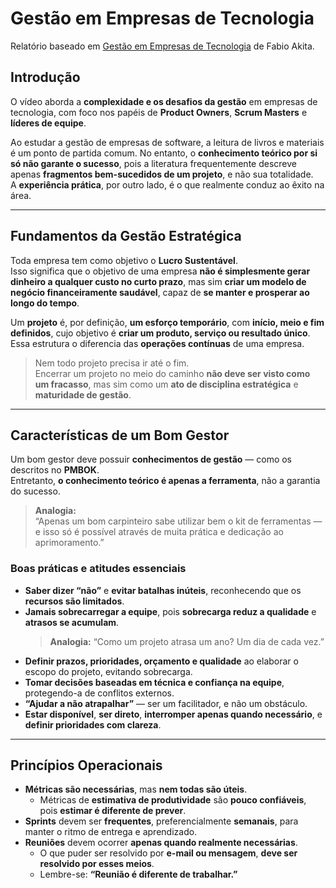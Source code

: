 # **Gestão em Empresas de Tecnologia**

Relatório baseado em [Gestão em Empresas de Tecnologia](https://www.youtube.com/watch?v=2tpshOTtleM) de Fabio Akita.

## **Introdução**

O vídeo aborda a **complexidade e os desafios da gestão** em empresas de tecnologia, com foco nos papéis de **Product Owners**, **Scrum Masters** e **líderes de equipe**.

Ao estudar a gestão de empresas de software, a leitura de livros e materiais é um ponto de partida comum. No entanto, o **conhecimento teórico por si só não garante o sucesso**, pois a literatura frequentemente descreve apenas **fragmentos bem-sucedidos de um projeto**, e não sua totalidade.  
A **experiência prática**, por outro lado, é o que realmente conduz ao êxito na área.

---

## **Fundamentos da Gestão Estratégica**

Toda empresa tem como objetivo o **Lucro Sustentável**.  
Isso significa que o objetivo de uma empresa **não é simplesmente gerar dinheiro a qualquer custo no curto prazo**, mas sim **criar um modelo de negócio financeiramente saudável**, capaz de **se manter e prosperar ao longo do tempo**.

Um **projeto** é, por definição, **um esforço temporário**, com **início, meio e fim definidos**, cujo objetivo é **criar um produto, serviço ou resultado único**.  
Essa estrutura o diferencia das **operações contínuas** de uma empresa.

> Nem todo projeto precisa ir até o fim.  
> Encerrar um projeto no meio do caminho **não deve ser visto como um fracasso**, mas sim como um **ato de disciplina estratégica** e **maturidade de gestão**.

---

## **Características de um Bom Gestor**

Um bom gestor deve possuir **conhecimentos de gestão** — como os descritos no **PMBOK**.  
Entretanto, **o conhecimento teórico é apenas a ferramenta**, não a garantia do sucesso.  

> **Analogia:**  
> “Apenas um bom carpinteiro sabe utilizar bem o kit de ferramentas — e isso só é possível através de muita prática e dedicação ao aprimoramento.”

### **Boas práticas e atitudes essenciais**

- **Saber dizer “não”** e **evitar batalhas inúteis**, reconhecendo que os **recursos são limitados**.  
- **Jamais sobrecarregar a equipe**, pois **sobrecarga reduz a qualidade** e **atrasos se acumulam**.  
  > **Analogia:** “Como um projeto atrasa um ano? Um dia de cada vez.”
- **Definir prazos, prioridades, orçamento e qualidade** ao elaborar o escopo do projeto, evitando sobrecarga.  
- **Tomar decisões baseadas em técnica e confiança na equipe**, protegendo-a de conflitos externos.  
- **“Ajudar a não atrapalhar”** — ser um facilitador, e não um obstáculo.  
- **Estar disponível**, **ser direto**, **interromper apenas quando necessário**, e **definir prioridades com clareza**.

---

## **Princípios Operacionais**

- **Métricas são necessárias**, mas **nem todas são úteis**.  
  - Métricas de **estimativa de produtividade** são **pouco confiáveis**, pois **estimar é diferente de prever**.  
- **Sprints** devem ser **frequentes**, preferencialmente **semanais**, para manter o ritmo de entrega e aprendizado.  
- **Reuniões** devem ocorrer **apenas quando realmente necessárias**.  
  - O que puder ser resolvido por **e-mail ou mensagem**, **deve ser resolvido por esses meios**.  
  - Lembre-se: **“Reunião é diferente de trabalhar.”**
